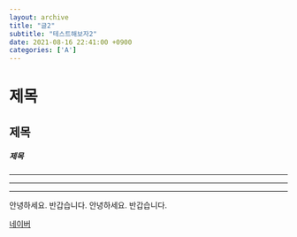 ```yaml
---
layout: archive
title: "글2"
subtitle: "테스트해보자2"
date: 2021-08-16 22:41:00 +0900
categories: ['A']
---
```


# 제목
## 제목
##### 제목

***

---
___

안녕하세요. 반갑습니다.
안녕하세요.
반갑습니다.

[네이버](naver.com)